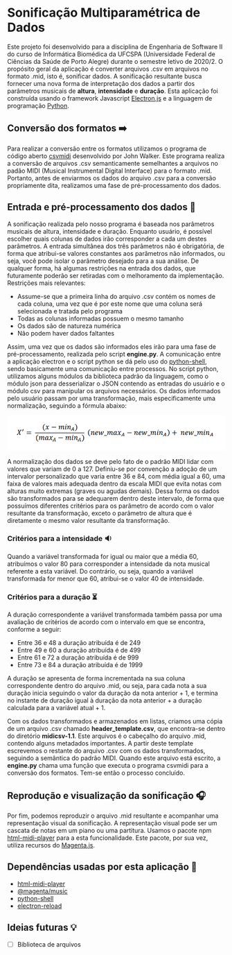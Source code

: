 # Sonificação Multiparamétrica de Dados

Este projeto foi desenvolvido para a disciplina de Engenharia de Software II do curso de Informática Biomédica
da UFCSPA (Universidade Federal de Ciências da Saúde de Porto Alegre) durante o semestre letivo de 2020/2. O propósito
geral da aplicação é converter arquivos .csv em arquivos no formato .mid, isto é, sonificar dados. A sonificação resultante
busca fornecer uma nova forma de interpretação dos dados a partir dos parâmetros musicais de __altura__, __intensidade__ e __duração__.
Esta aplicação foi construída usando o framework Javascript [Electron.js](https://github.com/electron/electron) e a linguagem de programação [Python](https://www.python.org/).

## Conversão dos formatos :arrow_right:

Para realizar a conversão entre os formatos utilizamos o programa de código aberto [csvmidi](https://www.fourmilab.ch/webtools/midicsv/) desenvolvido por John Walker. 
Este programa realiza a conversão de arquivos .csv semanticamente semelhantes a arquivos no padão MIDI (Musical Instrumental Digital Interface) para o formato .mid.
Portanto, antes de enviarmos os dados do arquivo .csv para a conversão propriamente dita, realizamos uma fase de pré-processamento dos dados.

## Entrada e pré-processamento dos dados :game_die:

A sonificação realizada pelo nosso programa é baseada nos parâmetros musicais de altura, intensidade e duração. Enquanto usuário, é possível escolher
quais colunas de dados irão corresponder a cada um destes parâmetros. A entrada simultânea dos três parâmetros não é obrigatória, de forma que atribui-se
valores constantes aos parâmetros não informados, ou seja, você pode isolar o parâmetro desejado para a sua análise. De qualquer forma, há algumas restrições
na entrada dos dados, que futuramente poderão ser retiradas com o melhoramento da implementação. Restrições mais relevantes:

- Assume-se que a primeira linha do arquivo .csv contém os nomes de cada coluna, uma vez que é por este nome que uma coluna será selecionada e tratada pelo programa
- Todas as colunas informadas possuem o mesmo tamanho
- Os dados são de natureza numérica
- Não podem haver dados faltantes

Assim, uma vez que os dados são informados eles irão para uma fase de pré-processamento, realizada pelo script __engine.py__. A comunicação entre a aplicação electron e o script python se dá pelo uso do [python-shell](https://www.npmjs.com/package/python-shell), sendo basicamente uma comunicação entre processos. No script python, utilizamos alguns módulos da biblioteca padrão da linguagem, como o módulo json para desserializar o JSON contendo as entradas do usuário e o módulo csv para manipular os arquivos necessários. Os dados informados pelo usuário passam por uma transformação, mais especificamente uma normalização, seguindo a fórmula abaixo:

![](https://github.com/pedrodahmer/Sonificacao/blob/master/src/assets/images/normalizacao-formula.PNG)

A normalização dos dados se deve pelo fato de o padrão MIDI lidar com valores que variam de 0 a 127.  Definiu-se por convenção a adoção de um intervalor personalizado que varia entre 36 e 84, com média igual a 60, uma faixa de valores mais adequada dentro da escala MIDI que evita notas com alturas muito extremas (graves ou agudas demais). Dessa forma os dados são transformados para se adequarem dentro deste intervalo, de forma que possuímos diferentes critérios para os parâmetro de acordo com o valor resultante da transformação, exceto o parâmetro de altura que é diretamente o mesmo valor resultante da transformação.

### Critérios para a intensidade :sound:

Quando a variável transformada for igual ou maior que a média 60, atribuímos o valor 80 para corresponder a intensidade da nota musical referente a esta variável.
Do contrário, ou seja, quando a variável transformada for menor que 60, atribui-se o valor 40 de intensidade.

### Critérios para a duração :hourglass_flowing_sand:

A duração correspondente a variável transformada também passa por uma avaliação de critérios de acordo com o intervalo em que se encontra, conforme a seguir:

- Entre 36 e 48 a duração atribuída é de 249
- Entre 49 e 60 a duração atribuída é de 499
- Entre 61 e 72 a duração atribuída é de 999
- Entre 73 e 84 a duração atribuída é de 1999

A duração se apresenta de forma incrementada na sua coluna correspondente dentro do arquivo .mid, ou seja, para cada nota a sua duração inicia seguindo o valor da duração da nota anterior + 1, e termina no instante de duração igual à duração da nota anterior + a duração calculada para a variável atual + 1.

Com os dados transformados e armazenados em listas, criamos uma cópia de um arquivo .csv chamado __header_template.csv__, que encontra-se dentro do diretório __midicsv-1.1__.
Este arquivos é o cabeçalho do arquivo .mid, contendo alguns metadados importantes. A partir deste template escrevemos o restante do arquivo .csv com os dados transformados,
seguindo a semântica do padrão MIDI. Quando este arquivo está escrito, a __engine.py__ chama uma função que executa o programa csvmidi para a conversão dos formatos. Tem-se então o processo concluído.

## Reprodução e visualização da sonificação :headphones:

Por fim, podemos reproduzir o arquivo .mid resultante e acompanhar uma representação visual da sonificação. A representação visual pode ser um cascata de notas em um piano ou uma partitura. Usamos o pacote npm [html-midi-player](https://www.npmjs.com/package/html-midi-player) para a esta funcionalidade. Este pacote, por sua vez, utiliza recursos do [Magenta.js](https://github.com/magenta/magenta-js).

## Dependências usadas por esta aplicação :wrench:

- [html-midi-player](https://www.npmjs.com/package/html-midi-player)
- [@magenta/music](https://magenta.github.io/magenta-js/music/)
- [python-shell](https://www.npmjs.com/package/python-shell)
- [electron-reload](https://www.npmjs.com/package/electron-reload)

## Ideias futuras :bulb:

- [ ] Biblioteca de arquivos
